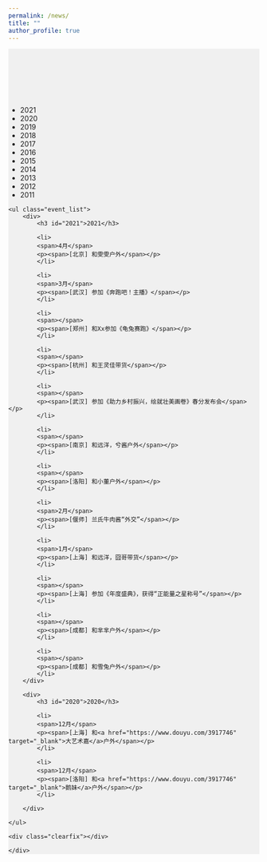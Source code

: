 ```yaml
---
permalink: /news/
title: ""
author_profile: true
---
```


<!DOCTYPE html>
<html><head><meta http-equiv="Content-Type" content="text/html; charset=UTF-8">

<link rel="stylesheet" href="./timeline_files/about.css">
<style>
.page { width:100%;background:#F0F0F0 url('img/dian2.png') repeat-x; padding-top:100px; }
</style>
<title>大事记 - 时间线</title>
<link rel="shortcut icon" type="image/x-icon" href="http://www.ibloger.net/favicon.ico">
</head>
<body data-new-gr-c-s-check-loaded="14.1006.0" data-gr-ext-installed="">
<div class="page">

<div class="box">
	<ul class="event_year">
		<li class="current"><label for="2021">2021</label></li>
		<li><label for="2020">2020</label></li>
		<li><label for="2019">2019</label></li>
		<li><label for="2018">2018</label></li>
		<li><label for="2017">2017</label></li>
		<li><label for="2016">2016</label></li>
		<li><label for="2015">2015</label></li>
	  <li><label for="2014">2014</label></li>
		<li><label for="2013">2013</label></li>
		<li><label for="2012">2012</label></li>
		<li><label for="2011">2011</label></li>
	</ul>

	<ul class="event_list">
		<div>
			<h3 id="2021">2021</h3>

			<li>
			<span>4月</span>
			<p><span>[北京] 和雯雯户外</span></p>
			</li>

			<li>
			<span>3月</span>
			<p><span>[武汉] 参加《奔跑吧！主播》</span></p>
			</li>

			<li>
			<span></span>
			<p><span>[郑州] 和Xx参加《龟兔赛跑》</span></p>
			</li>

			<li>
			<span></span>
			<p><span>[杭州] 和王灵佳带货</span></p>
			</li>

			<li>
			<span></span>
			<p><span>[武汉] 参加《助力乡村振兴，绘就壮美画卷》春分发布会</span></p>
			</li>

			<li>
			<span></span>
			<p><span>[南京] 和远洋，兮酱户外</span></p>
			</li>

			<li>
			<span></span>
			<p><span>[洛阳] 和小董户外</span></p>
			</li>

			<li>
			<span>2月</span>
			<p><span>[偃师] 兰氏牛肉酱“外交”</span></p>
			</li>

			<li>
			<span>1月</span>
			<p><span>[上海] 和远洋，囧哥带货</span></p>
			</li>

			<li>
			<span></span>
			<p><span>[上海] 参加《年度盛典》，获得“正能量之星称号”</span></p>
			</li>

			<li>
			<span></span>
			<p><span>[成都] 和芈芈户外</span></p>
			</li>

			<li>
			<span></span>
			<p><span>[成都] 和雪兔户外</span></p>
			</li>
		</div>

		<div>
			<h3 id="2020">2020</h3>

			<li>
			<span>12月</span>
			<p><span>[上海] 和<a href="https://www.douyu.com/3917746" target="_blank">大艺术嘉</a>户外</span></p>
			</li>

			<li>
			<span>12月</span>
			<p><span>[洛阳] 和<a href="https://www.douyu.com/3917746" target="_blank">鹅妹</a>户外</span></p>
			</li>

		</div>

	</ul>

	<div class="clearfix"></div>

	</div>

</div>

<script src="./timeline_files/jquery.min_v1.0.js" type="text/javascript"></script>
<script>
$(function(){
	$('label').click(function(){
		$('.event_year>li').removeClass('current');
		$(this).parent('li').addClass('current');
		var year = $(this).attr('for');
		$('#'+year).parent().prevAll('div').slideUp(800);
		$('#'+year).parent().slideDown(800).nextAll('div').slideDown(800);
	});
});
</script>

</body></html>
